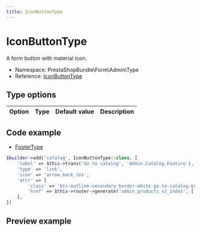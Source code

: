 ```yaml
---
title: IconButtonType
---
```


# IconButtonType

A form button with material icon.

- Namespace: PrestaShopBundle\Form\Admin\Type
- Reference: [IconButtonType](https://github.com/PrestaShop/PrestaShop/blob/8.0.x/src/PrestaShopBundle/Form/Admin/Type/IconButtonType.php)

## Type options

| Option       | Type   | Default value                     | Description                                                                               |
| :----------- | :----- | :-------------------------------- | :---------------------------------------------------------------------------------------- |

## Code example

- [FooterType](https://github.com/PrestaShop/PrestaShop/blob/8.0.x/src/PrestaShopBundle/Form/Admin/Sell/Product/FooterType.php#L99-L107)

```php
$builder->add('catalog', IconButtonType::class, [
    'label' => $this->trans('Go to catalog', 'Admin.Catalog.Feature'),
    'type' => 'link',
    'icon' => 'arrow_back_ios',
    'attr' => [
        'class' => 'btn-outline-secondary border-white go-to-catalog-button',
        'href' => $this->router->generate('admin_products_v2_index', ['offset' => 'last', 'limit' => 'last']),
    ],
])
```

## Preview example

